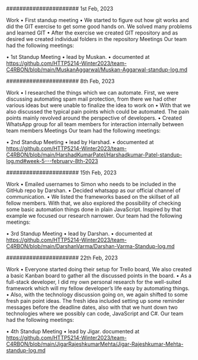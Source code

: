 ######################
1st Feb, 2023

Work
•	First standup meeting
•	We started to figure out how git works and did the GIT exercise to get some good hands on. We solved many problems and learned GIT
•	After the exercise we created GIT repository and as desired we created individual folders in the repository
Meetings
Our team had the following meetings:

•	1st Standup Meeting
•	lead by Muskan.
•	documented at https://github.com/HTTP5214-Winter2023/team-C4RBON/blob/main/MuskanAggarwal/Muskan-Aggarwal-standup-log.md

######################
8th Feb, 2023

Work
•	I researched the things which we can automate. First, we were discussing automating spam mail protection, from there we had other various ideas but were unable to finalize the idea to work on
•	With that we also discussed the typical pain points which could be automated. The pain points mainly revolved around the perspective of developers.
•	Created WhatsApp group for all team members for interaction internally between team members
Meetings
Our team had the following meetings:

•	2nd Standup Meeting
•	lead by Harshad.
•	documented at https://github.com/HTTP5214-Winter2023/team-C4RBON/blob/main/HarshadKumarPatel/Harshadkumar-Patel-standup-log.md#week-5---february-8th-2023


######################
15th Feb, 2023

Work
•	Emailed usernames to Simon who needs to be included in the GitHub repo by Darshan.
•	Decided whatsapp as our official channel of communication.
•	We listed the frameworks based on the skillset of all fellow members. With that, we also explored the possibility of checking some basic automation things done in plain JavaScript. Inspired by that example we focused our research narrower. 
Our team had the following meetings:

•	3rd Standup Meeting
•	lead by Darshan.
•	documented at https://github.com/HTTP5214-Winter2023/team-C4RBON/blob/main/DarshanVarma/Darshan-Varma-Standup-log.md


######################
22th Feb, 2023

Work
•	Everyone started doing their setup for Trello board, We also created a basic Kanban board to gather all the discussed points in the board.
•	As a full-stack developer, I did my own personal research for the well-suited framework which will my fellow developer’s life easy by automating things.
•	Also, with the technology discussion going on, we again shifted to some fresh pain point ideas. The fresh idea included setting up some reminder messages before the deadline dates, also with that we hunt down two technologies where we possibly can code, JavaScript and C#.
Our team had the following meetings:

•	4th Standup Meeting
•	lead by Jigar.
documented at https://github.com/HTTP5214-Winter2023/team-C4RBON/blob/main/JigarRajeshkumarMehta/Jigar-Rajeshkumar-Mehta-standup-log.md







